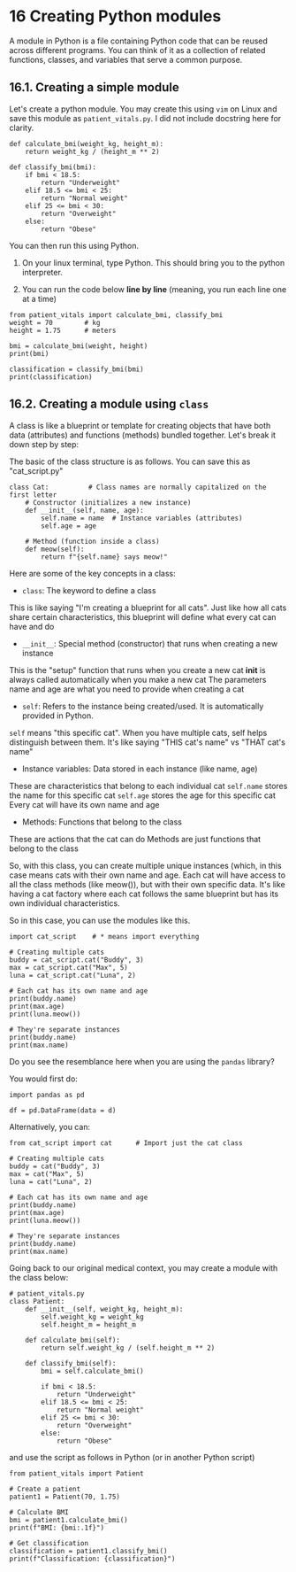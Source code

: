 # 16 Creating Python modules

A module in Python is a file containing Python code that can be reused across different programs. You can think of it as a collection of related functions, classes, and variables that serve a common purpose.

## 16.1. Creating a simple module

Let's create a python module. You may create this using `vim` on Linux and save this module as `patient_vitals.py`. I did not include docstring here for clarity. 

```
def calculate_bmi(weight_kg, height_m):
    return weight_kg / (height_m ** 2)

def classify_bmi(bmi):
    if bmi < 18.5:
        return "Underweight"
    elif 18.5 <= bmi < 25:
        return "Normal weight"
    elif 25 <= bmi < 30:
        return "Overweight"
    else:
        return "Obese"
```

You can then run this using Python. 

1. On your linux terminal, type Python. This should bring you to the python interpreter.

2. You can run the code below **line by line** (meaning, you run each line one at a time)

```
from patient_vitals import calculate_bmi, classify_bmi
weight = 70        # kg
height = 1.75      # meters

bmi = calculate_bmi(weight, height)
print(bmi)

classification = classify_bmi(bmi)
print(classification)
```

## 16.2. Creating a module using `class`

A class is like a blueprint or template for creating objects that have both data (attributes) and functions (methods) bundled together. Let's break it down step by step:

The basic of the class structure is as follows. You can save this as "cat_script.py"

```
class Cat:          # Class names are normally capitalized on the first letter
    # Constructor (initializes a new instance)
    def __init__(self, name, age):
        self.name = name  # Instance variables (attributes)
        self.age = age
    
    # Method (function inside a class)
    def meow(self):
        return f"{self.name} says meow!"
```

Here are some of the key concepts in a class:

- `class`: The keyword to define a class

This is like saying "I'm creating a blueprint for all cats". Just like how all cats share certain characteristics, this blueprint will define what every cat can have and do


- `__init__`: Special method (constructor) that runs when creating a new instance

This is the "setup" function that runs when you create a new cat
__init__ is always called automatically when you make a new cat
The parameters name and age are what you need to provide when creating a cat

- `self`: Refers to the instance being created/used. It is automatically provided in Python. 

`self` means "this specific cat". When you have multiple cats, self helps distinguish between them. It's like saying "THIS cat's name" vs "THAT cat's name"

- Instance variables: Data stored in each instance (like name, age)

These are characteristics that belong to each individual cat
`self.name` stores the name for this specific cat
`self.age` stores the age for this specific cat
Every cat will have its own name and age

- Methods: Functions that belong to the class

These are actions that the cat can do
Methods are just functions that belong to the class

So, with this class, you can create multiple unique instances (which, in this case means cats with their own name and age. Each cat will have access to all the class methods (like meow()), but with their own specific data. It's like having a cat factory where each cat follows the same blueprint but has its own individual characteristics.

So in this case, you can use the modules like this. 

```
import cat_script    # * means import everything

# Creating multiple cats
buddy = cat_script.cat("Buddy", 3)
max = cat_script.cat("Max", 5)
luna = cat_script.cat("Luna", 2)

# Each cat has its own name and age
print(buddy.name)  
print(max.age)     
print(luna.meow()) 

# They're separate instances
print(buddy.name) 
print(max.name)    
```

Do you see the resemblance here when you are using the `pandas` library?

You would first do:

```
import pandas as pd

df = pd.DataFrame(data = d)
```

Alternatively, you can:

```
from cat_script import cat      # Import just the cat class

# Creating multiple cats
buddy = cat("Buddy", 3)
max = cat("Max", 5)
luna = cat("Luna", 2)

# Each cat has its own name and age
print(buddy.name)  
print(max.age)     
print(luna.meow()) 

# They're separate instances
print(buddy.name) 
print(max.name)
```

Going back to our original medical context, you may create a module with the class below:

```
# patient_vitals.py
class Patient:
    def __init__(self, weight_kg, height_m):
        self.weight_kg = weight_kg
        self.height_m = height_m

    def calculate_bmi(self):
        return self.weight_kg / (self.height_m ** 2)

    def classify_bmi(self):
        bmi = self.calculate_bmi()
        
        if bmi < 18.5:
            return "Underweight"
        elif 18.5 <= bmi < 25:
            return "Normal weight"
        elif 25 <= bmi < 30:
            return "Overweight"
        else:
            return "Obese"
```

and use the script as follows in Python (or in another Python script)

```
from patient_vitals import Patient

# Create a patient
patient1 = Patient(70, 1.75)

# Calculate BMI
bmi = patient1.calculate_bmi()
print(f"BMI: {bmi:.1f}")

# Get classification
classification = patient1.classify_bmi()
print(f"Classification: {classification}")
```
